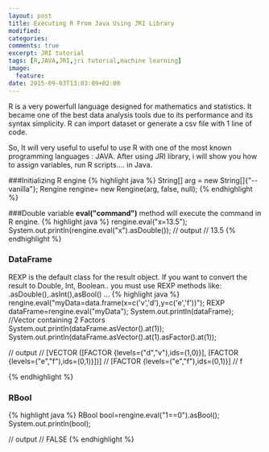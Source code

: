 ```yaml
---
layout: post
title: Executing R From Java Using JRI Library
modified:
categories:
comments: true 
excerpt: JRI tutorial 
tags: [R,JAVA,JRI,jri tutorial,machine learning]
image:
  feature:
date: 2015-09-03T13:03:09+02:00
---
```


R is a very powerfull language designed for mathematics and statistics. It became one of the best data analysis tools due to its performance and its syntax simplicity. R can import dataset or generate a csv file with 1 line of code.

So, It will very useful to useful to use R with one of the most known programming languages : JAVA. After using JRI library, i will show you how to assign variables, run R scripts.... in Java.

###Initializing R engine 
{% highlight java %}
String[] arg = new String[]{"--vanilla"};
Rengine rengine= new Rengine(arg, false, null);
{% endhighlight %}

###Double variable
**eval("command")** method  will execute the command in R engine.
{% highlight java %}
rengine.eval("x=13.5");
System.out.println(rengine.eval("x").asDouble());
// output
// 13.5
{% endhighlight %}

### DataFrame
REXP is the default class for the result object. If you want to convert the result to Double, Int, Boolean.. you must use REXP methods like: .asDouble(),.asInt(),asBool() ...
{% highlight java %}
rengine.eval("myData=data.frame(x=c('v','d'),y=c('e','f'))");
REXP dataFrame=rengine.eval("myData");
System.out.println(dataFrame); //Vector containing 2 Factors
System.out.println(dataFrame.asVector().at(1));
System.out.println(dataFrame.asVector().at(1).asFactor().at(1));

// output
// [VECTOR ([FACTOR {levels=("d","v"),ids=(1,0)}], [FACTOR {levels=("e","f"),ids=(0,1)}])]
// [FACTOR {levels=("e","f"),ids=(0,1)}]
// f

{% endhighlight %}


### RBool
{% highlight java %}
RBool bool=rengine.eval("1==0").asBool();
System.out.println(bool);

// output
// FALSE
{% endhighlight %}